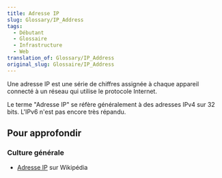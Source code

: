 ```yaml
---
title: Adresse IP
slug: Glossary/IP_Address
tags:
  - Débutant
  - Glossaire
  - Infrastructure
  - Web
translation_of: Glossary/IP_Address
original_slug: Glossaire/IP_Address
---
```

Une adresse IP est une série de chiffres assignée à chaque appareil connecté à un réseau qui utilise le protocole Internet.

Le terme "Adresse IP" se réfère généralement à des adresses IPv4 sur 32 bits. L'IPv6 n'est pas encore très répandu.

## Pour approfondir

### Culture générale

- [Adresse IP](https://fr.wikipedia.org/wiki/Adresse_IP) sur Wikipédia
